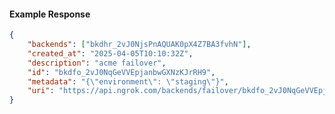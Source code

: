 <!-- Code generated for API Clients. DO NOT EDIT. -->

#### Example Response

```json
{
	"backends": ["bkdhr_2vJ0NjsPnAQUAK0pX4Z7BA3fvhN"],
	"created_at": "2025-04-05T10:10:32Z",
	"description": "acme failover",
	"id": "bkdfo_2vJ0NqGeVVEpjanbwGXNzKJrRH9",
	"metadata": "{\"environment\": \"staging\"}",
	"uri": "https://api.ngrok.com/backends/failover/bkdfo_2vJ0NqGeVVEpjanbwGXNzKJrRH9"
}
```
